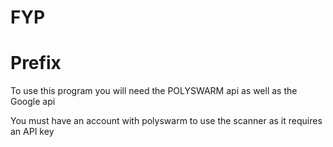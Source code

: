 # FYP
<h1>Prefix</h1>
<p>To use this program you will need the POLYSWARM api as well as the Google api</p>
<p1>You must have an account with polyswarm to use the scanner as it requires an API key</p2>
